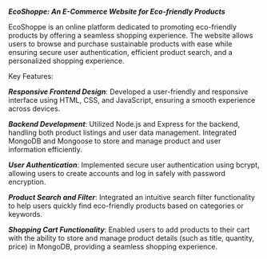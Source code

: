 ***EcoShoppe: An E-Commerce Website for Eco-friendly Products***

EcoShoppe is an online platform dedicated to promoting eco-friendly products by offering a seamless shopping experience. The website allows users to browse and purchase sustainable products with ease while ensuring secure user authentication, efficient product search, and a personalized shopping experience.

Key Features:

***Responsive Frontend Design***: Developed a user-friendly and responsive interface using HTML, CSS, and JavaScript, ensuring a smooth experience across devices.

***Backend Development***: Utilized Node.js and Express for the backend, handling both product listings and user data management. Integrated MongoDB and Mongoose to store and manage product and user information efficiently.

***User Authentication***: Implemented secure user authentication using bcrypt, allowing users to create accounts and log in safely with password encryption.

***Product Search and Filter***: Integrated an intuitive search filter functionality to help users quickly find eco-friendly products based on categories or keywords.

***Shopping Cart Functionality***: Enabled users to add products to their cart with the ability to store and manage product details (such as title, quantity, price) in MongoDB, providing a seamless shopping experience.
